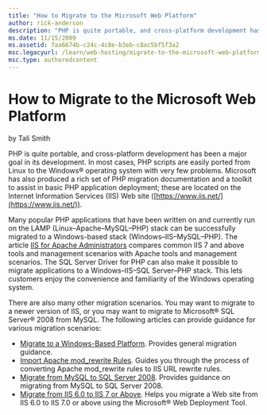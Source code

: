 ```yaml
---
title: "How to Migrate to the Microsoft Web Platform"
author: rick-anderson
description: "PHP is quite portable, and cross-platform development has been a major goal in its development. In most cases, PHP scripts are easily ported from Linux to th..."
ms.date: 11/15/2009
ms.assetid: 7aa6674b-c24c-4c8e-b3eb-c8ac5bf5f3a2
msc.legacyurl: /learn/web-hosting/migrate-to-the-microsoft-web-platform/how-to-migrate-to-the-microsoft-web-platform
msc.type: authoredcontent
---
```

# How to Migrate to the Microsoft Web Platform

by Tali Smith

PHP is quite portable, and cross-platform development has been a major goal in its development. In most cases, PHP scripts are easily ported from Linux to the Windows® operating system with very few problems. Microsoft has also produced a rich set of PHP migration documentation and a toolkit to assist in basic PHP application deployment; these are located on the Internet Information Services (IIS) Web site ([https://www.iis.net/](https://www.iis.net/)).

Many popular PHP applications that have been written on and currently run on the LAMP (Linux–Apache–MySQL–PHP) stack can be successfully migrated to a Windows-based stack (Windows–IIS–MySQL–PHP). The article [IIS for Apache Administrators](iis-for-apache-administrators.md) compares common IIS 7 and above tools and management scenarios with Apache tools and management scenarios. The SQL Server Driver for PHP can also make it possible to migrate applications to a Windows–IIS–SQL Server–PHP stack. This lets customers enjoy the convenience and familiarity of the Windows operating system.

There are also many other migration scenarios. You may want to migrate to a newer version of IIS, or you may want to migrate to Microsoft® SQL Server® 2008 from MySQL. The following articles can provide guidance for various migration scenarios:

- [Migrate to a Windows-Based Platform](migrate-to-a-windows-based-platform.md). Provides general migration guidance.
- [Import Apache mod\_rewrite Rules](../../extensions/url-rewrite-module/importing-apache-modrewrite-rules.md). Guides you through the process of converting Apache mod\_rewrite rules to IIS URL rewrite rules.
- [Migrate from MySQL to SQL Server 2008](migrate-from-mysql-to-sql-server-2008.md). Provides guidance on migrating from MySQL to SQL Server 2008.
- [Migrate from IIS 6.0 to IIS 7 or Above](../../publish/using-web-deploy/migrate-a-web-site-from-iis-60-to-iis-7-or-above.md). Helps you migrate a Web site from IIS 6.0 to IIS 7.0 or above using the Microsoft® Web Deployment Tool.

